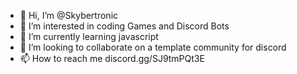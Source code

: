 - 👋 Hi, I’m @Skybertronic
- 👀 I’m interested in coding Games and Discord Bots
- 🌱 I’m currently learning javascript
- 💞️ I’m looking to collaborate on a template community for discord
- 📫 How to reach me discord.gg/SJ9tmPQt3E
